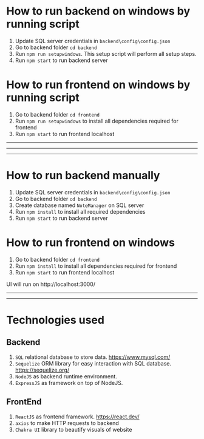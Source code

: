 # How to run backend on windows by running script
1. Update SQL server credentials in `backend\config\config.json`
2. Go to backend folder `cd backend`
3. Run `npm run setupwindows`. This setup script will perform all setup steps.
4. Run `npm start` to run backend server

# How to run frontend on windows by running script
1. Go to backend folder `cd frontend`
2. Run `npm run setupwindows` to install all dependencies required for frontend
3. Run `npm start` to run frontend localhost

---
---
---
# How to run backend manually
1. Update SQL server credentials in `backend\config\config.json`
2. Go to backend folder `cd backend`
3. Create database named `NoteManager` on SQL server
4. Run `npm install` to install all required dependencies
4. Run `npm start` to run backend server

# How to run frontend on windows
1. Go to backend folder `cd frontend`
2. Run `npm install` to install all dependencies required for frontend
3. Run `npm start` to run frontend localhost

UI will run on http://localhost:3000/

---
---
# Technologies used

Backend
---
1. `SQL` relational database to store data. https://www.mysql.com/
2. `Sequelize` ORM library for easy interaction with SQL database. https://sequelize.org/
3. `NodeJS` as backend runtime environment.
4. `ExpressJS` as framework on top of NodeJS.

FrontEnd
---
1. `ReactJS` as frontend framework. https://react.dev/
2. `axios` to make HTTP requests to backend
3. `Chakra UI` library to beautify visuals of website

